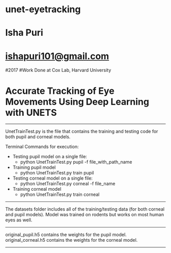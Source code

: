 # unet-eyetracking

# Isha Puri
# ishapuri101@gmail.com
#2017
#Work Done at Cox Lab, Harvard University

# Accurate Tracking of Eye Movements Using Deep Learning with UNETS

________________ ________________ ________________ ________________ ________________
UnetTrainTest.py is the file that contains the training and testing code for both pupil and corneal models. 

Terminal Commands for execution: 
- Testing pupil model on a single file:
    - python UnetTrainTest.py pupil -f file_with_path_name
- Training pupil model
    - python UnetTrainTest.py train pupil
- Testing corneal model on a single file:
    - python UnetTrainTest.py corneal -f file_name
- Training corneal model
    - python UnetTrainTest.py train corneal
________________ ________________ ________________ ________________ ________________

The datasets folder includes all of the training/testing data (for both corneal and pupil models). Model was trained on rodents but works on most human eyes as well. 
________________ ________________ ________________ ________________ ________________

original_pupil.h5 contains the weights for the pupil model. 
original_corneal.h5 contains the weights for the corneal model. 
________________ ________________ ________________ ________________ ________________
